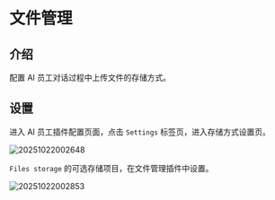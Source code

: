 # 文件管理

## 介绍

配置 AI 员工对话过程中上传文件的存储方式。

## 设置

进入 AI 员工插件配置页面，点击 `Settings` 标签页，进入存储方式设置页。

![20251022002648](https://static-docs.nocobase.com/20251022002648.png)

`Files storage` 的可选存储项目，在文件管理插件中设置。

![20251022002853](https://static-docs.nocobase.com/20251022002853.png)
